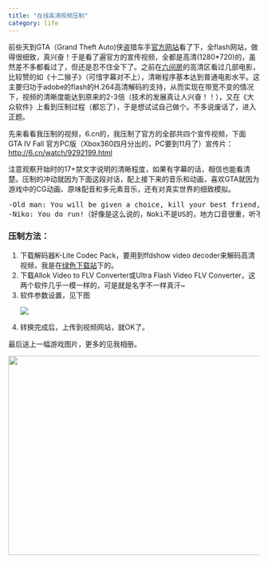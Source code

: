 ```yaml
---
title: "在线高清视频压制"
category: life
---
```


<p>前些天到GTA（Grand Theft Auto)侠盗猎车手<a target="_blank" href="http://www.rockstargames.com">官方网站</a>看了下，全flash网站，做得很细致，真兴奋！于是看了遍官方的宣传视频，全都是高清(1280*720)的，虽然差不多都看过了，但还是忍不住全下了。之前在<a target="_blank" href="http://6.cn">六间房</a>的高清区看过几部电影，比较赞的如《十二猴子》（可惜字幕对不上），清晰程序基本达到普通电影水平。这主要归功于adobe的flash的H.264高清解码的支持，从而实现在带宽不变的情况下，视频的清晰度能达到原来的2-3倍（技术的发展真让人兴奋！！），又在《大众软件》上看到压制过程（都忘了），于是想试试自己做个。不多说废话了，进入正题。</p>

<p>先来看看我压制的视频，6.cn的，我压制了官方的全部共四个宣传视频，下面GTA IV Fall 官方PC版（Xbox360四月分出的，PC要到11月了）宣传片：<a href="http://6.cn/watch/9292199.html">http://6.cn/watch/9292199.html</a>
<p>注意观察开始时的17+禁文字说明的清晰程度，如果有字幕的话，相信也能看清楚。压制的冲动就因为下面这段对话，配上接下来的音乐和动画，喜欢GTA就因为游戏中的CG动画、原味配音和多元素音乐，还有对真实世界的细致模拟。</p>
<pre class="quote">-Old man: You will be given a choice, kill your best friend, or you will die. What do you do!
-Niko: You do run!（好像是这么说的，Noki不是US的，地方口音很重，听不清）</pre>
<h3>压制方法：</h3>
<ol><li>下载解码器K-Lite Codec Pack，要用到ffdshow video decoder来解码高清视频，我是在<a target="_blank" href="http://www.greendown.cn">绿色下载站</a>下的。</li>
<li>下载Allok Video to FLV Converter或Ultra Flash Video FLV Converter，这两个软件几乎一模一样的，可是就是名字不一样真汗~</li>
<li>软件参数设置，见下图</li>
<p><img class="blogimg" border="0" small="0" src="http://hiphotos.baidu.com/maxint/pic/item/d12f80d9af06413710df9b94.jpg"></p>
<p align="left" forimg="1">
<li>转换完成后，上传到视频网站，就OK了。</li>
</ol>
</ol>
<p>最后送上一幅游戏图片，更多的见我相册。</p>
<div forimg="1"><p><a target="_blank" href="http://hiphotos.baidu.com/maxint/pic/item/8210df6d3eb1a5e042169401.jpg"><img class="blogimg" width="640" height="400" border="0" small="1" src="http://hiphotos.baidu.com/maxint/pic/item/8210df6d3eb1a5e042169401.jpg"></a></p></div>